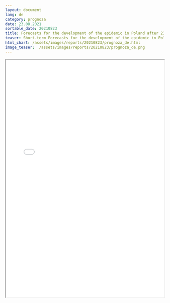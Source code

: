 ```yaml
---
layout: document
lang: de
category: prognoza
date: 23.08.2021
sortable_date: 20210823
title: Forecasts for the development of the epidemic in Poland after 23.08.2021 
teaser: Short-term Forecasts for the development of the epidemic in Poland.
html_chart: /assets/images/reports/20210823/prognoza_de.html
image_teaser:  /assets/images/reports/20210823/prognoza_de.png
---
```


<div style="text-align: center" class="row 80%">
    <span class="image fit">
        <iframe src="{{ page.html_chart }}" alt="" style="width: 100%; height:54em;"></iframe>
    </span>
</div>
